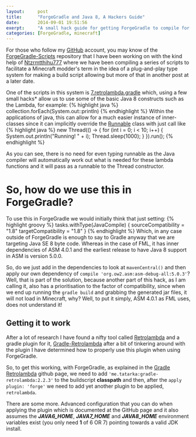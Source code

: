 ```yaml
---
layout:     post
title:      "ForgeGradle and Java 8, A Hackers Guide"
date:       2014-09-01 19:51:56
exerpt:     "A small hack guide for getting ForgeGradle to compile for Java 8 and still allowing them to load in older environments"
categories: [ForgeGradle, minecraft]
---
```


For those who follow my [GitHub] account, you may know of the [ForgeGradle-Scripts] repository that I have been working on with the kind help of [Ntzrmtthihu777] where we have been compiling a series of scripts to facilitate a Minecraft modder's term in the idea of a plug-and-play type system for making a build script allowing but more of that in another post at a later date.

One of the scripts in this system is [7.retrolambda.gradle] which, using a few small hacks\* allow us to use some of the basic Java 8 constructs such as the Lambda, for example:
{% highlight java %}
collection.forEach(System.out::println)
{% endhighlight %}
Within the applications of java, this can allow for a much easier instance of inner-classes since it can implicitly override the [Runnable] class with just call like
{% highlight java %}
new Thread(() -> {
    for (int i = 0; i < 10; i++) {
        System.out.println("Running! " + i);
        Thread.sleep(1000);
    }
}).run();
{% endhighlight %}

As you can see, there is no need for even typing runnable as the Java compiler will automatically work out what is needed for these lambda functions and it will pass as a runnable to the Thread constructor.

So, how do we use this in ForgeGradle?
=======================================

To use this in ForgeGradle we would initially think that just setting:
{% highlight groovy %}
tasks.withType(JavaCompile) {
    sourceCompatibility = "1.8"
    targetCompatibility = "1.8"
}
{% endhighlight %}
Which, in any case outside of ForgeGradle is enough to say to Gradle anyway that we are targeting Java SE 8 byte code. Whereas in the case of FML, it has inner dependencies of ASM 4.0.1 and the earliest release to have Java 8 support in ASM is version 5.0.0.  

So, do we just add in the dependencies to look at ``mavenCentral()`` and then apply our own dependency of ``compile 'org.ow2.asm:asm-debug-all:5.0.3'``? Well, that is part of the solution, because another part of this hack, as I am calling it, also has a prioritisation to the factor of compatibility, since when we end up running the ``gradle build`` and grabbing the generated jar files, it will not load in Minecraft, why? Well, to put it simply, ASM 4.0.1 as FML uses, does not understand it!

Getting it to work
------------------
After a lot of research I have found a nifty tool called [Retrolambda] and a gradle plugin for it, [Gradle-Retrolambda] after a bit of tinkering around with the plugin I have determined how to properly use this plugin when using ForgeGradle.

So, to get this working, with ForgeGradle, as explained in the [Gradle Retrolambda][Gradle-Retrolambda] github page, we need to add ``'me.tatarka:gradle-retrolambda:2.2.3'`` to the buildscript __classpath__ and then, after the ``apply plugin: 'forge'`` we need to add yet another plugin to be applied, ``retrolambda``.

There are some more. Advanced configuration that you can do when applying the plugin which is documented at the GitHub page and it also assumes the __*JAVA6_HOME*__, __*JAVA7_HOME*__ and __*JAVA8_HOME*__ environment variables exist (you only need __1__ of 6 OR 7) pointing towards a valid JDK install.


[Ntzrmtthihu777]: https://github.com/ntzrmtthihu777
[GitHub]: https://github.com/cazzar
[ForgeGradle-Scripts]: https://github.com/cazzar/ForgeGradle-Scripts
[7.retrolambda.gradle]: https://github.com/cazzar/ForgeGradle-Scripts/blob/master/gradle/7.retrolambda.gradle
[Runnable]: http://docs.oracle.com/javase/8/docs/api/java/lang/Runnable.html
[Retrolambda]: https://github.com/orfjackal/retrolambda
[Gradle-Retrolambda]: https://github.com/evant/gradle-retrolambda

